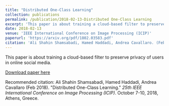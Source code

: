 ```yaml
---
title: "Distributed One-Class Learning"
collection: publications
permalink: /publication/2018-02-13-Distributed One-Class Learning
excerpt: 'This paper is about training a cloud-based filter to preserve privacy of users in online social media.'
date: 2018-02-13
venue: 'IEEE International Conference on Image Processing (ICIP)'
paperurl: 'https://arxiv.org/pdf/1802.03583.pdf'
citation: 'Ali Shahin Shamsabadi, Hamed Haddadi, Andrea Cavallaro. (Feb 2018). &quot;Distributed One-Class Learning.&quot; <i> 25th IEEE International Conference on Image Processing (ICIP)</i> October 7-10, 2018, Athens, Greece.'
---
```

This paper is about training a cloud-based filter to preserve privacy of users in online social media.

[Download paper here](https://arxiv.org/pdf/1802.03583.pdf)

Recommended citation: Ali Shahin Shamsabadi, Hamed Haddadi, Andrea Cavallaro (Feb 2018). "Distributed One-Class Learning." <i> 25th IEEE International Conference on Image Processing (ICIP)</i>. October 7-10, 2018, Athens, Greece.
